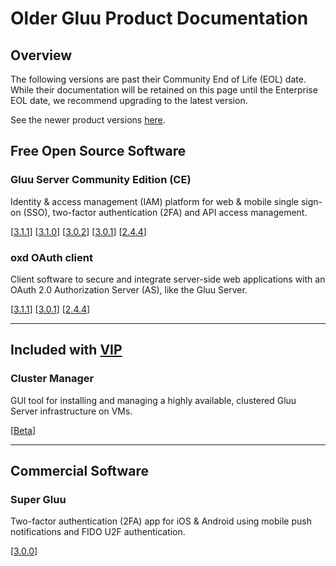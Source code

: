# Older Gluu Product Documentation

## Overview

The following versions are past their Community End of Life (EOL) date. While their documentation will be retained on this page until the Enterprise EOL date, we recommend upgrading to the latest version.

See the newer product versions [here](./index.md).

## Free Open Source Software

### Gluu Server Community Edition (CE) 
Identity & access management (IAM) platform for web & mobile single sign-on (SSO), two-factor authentication (2FA) and API access management. 

[[3.1.1](../ce/3.1.1)] [[3.1.0](../ce/3.1.0)] [[3.0.2](../ce/3.0.2)] [[3.0.1](../ce/3.0.1)] [[2.4.4](../ce/2.4.4)]

### oxd OAuth client
Client software to secure and integrate server-side web applications with an OAuth 2.0 Authorization Server (AS), like the Gluu Server.

[[3.1.1](../oxd/3.1.1)]  [[3.0.1](../oxd/3.0.1)]  [[2.4.4](../oxd/2.4.4)]

---

## Included with [VIP](https://www.gluu.org/pricing#vip)

### Cluster Manager 
GUI tool for installing and managing a highly available, clustered Gluu Server infrastructure on VMs.  

[[Beta](../cm/beta)]

---

## Commercial Software

### Super Gluu 
Two-factor authentication (2FA) app for iOS & Android using mobile push notifications and FIDO U2F authentication.

[[3.0.0](../supergluu/3.0.0)]
